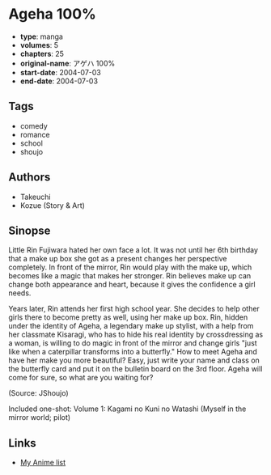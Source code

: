 # Ageha 100%

-   **type**: manga
-   **volumes**: 5
-   **chapters**: 25
-   **original-name**: アゲハ 100%
-   **start-date**: 2004-07-03
-   **end-date**: 2004-07-03

## Tags

-   comedy
-   romance
-   school
-   shoujo

## Authors

-   Takeuchi
-   Kozue (Story & Art)

## Sinopse

Little Rin Fujiwara hated her own face a lot. It was not until her 6th birthday that a make up box she got as a present changes her perspective completely. In front of the mirror, Rin would play with the make up, which becomes like a magic that makes her stronger. Rin believes make up can change both appearance and heart, because it gives the confidence a girl needs.

Years later, Rin attends her first high school year. She decides to help other girls there to become pretty as well, using her make up box. Rin, hidden under the identity of Ageha, a legendary make up stylist, with a help from her classmate Kisaragi, who has to hide his real identity by crossdressing as a woman, is willing to do magic in front of the mirror and change girls "just like when a caterpillar transforms into a butterfly." How to meet Ageha and have her make you more beautiful? Easy, just write your name and class on the butterfly card and put it on the bulletin board on the 3rd floor. Ageha will come for sure, so what are you waiting for?

(Source: JShoujo)

Included one-shot:
Volume 1: Kagami no Kuni no Watashi (Myself in the mirror world; pilot)

## Links

-   [My Anime list](https://myanimelist.net/manga/2995/Ageha_100)

